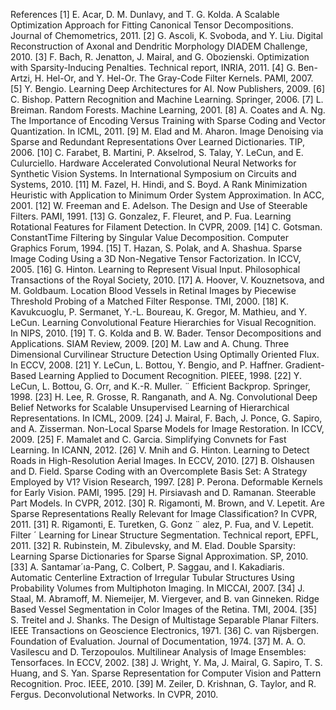 References
[1] E. Acar, D. M. Dunlavy, and T. G. Kolda. A Scalable Optimization Approach for Fitting Canonical Tensor Decompositions. Journal of Chemometrics, 2011.
[2] G. Ascoli, K. Svoboda, and Y. Liu. Digital Reconstruction of Axonal and Dendritic Morphology DIADEM Challenge, 2010.
[3] F. Bach, R. Jenatton, J. Mairal, and G. Obozienski. Optimization with Sparsity-Inducing Penalties. Technical report, INRIA, 2011.
[4] G. Ben-Artzi, H. Hel-Or, and Y. Hel-Or. The Gray-Code Filter Kernels. PAMI, 2007.
[5] Y. Bengio. Learning Deep Architectures for AI. Now Publishers, 2009.
[6] C. Bishop. Pattern Recognition and Machine Learning. Springer, 2006.
[7] L. Breiman. Random Forests. Machine Learning, 2001.
[8] A. Coates and A. Ng. The Importance of Encoding Versus Training with Sparse Coding and Vector Quantization. In ICML, 2011.
[9] M. Elad and M. Aharon. Image Denoising via Sparse and Redundant Representations Over Learned Dictionaries. TIP, 2006.
[10] C. Farabet, B. Martini, P. Akselrod, S. Talay, Y. LeCun, and E. Culurciello. Hardware Accelerated Convolutional Neural Networks for Synthetic Vision Systems. In International Symposium on Circuits and Systems, 2010.
[11] M. Fazel, H. Hindi, and S. Boyd. A Rank Minimization Heuristic with Application to Minimum Order System Approximation. In ACC, 2001.
[12] W. Freeman and E. Adelson. The Design and Use of Steerable Filters. PAMI, 1991.
[13] G. Gonzalez, F. Fleuret, and P. Fua. Learning Rotational Features for Filament Detection. In CVPR, 2009.
[14] C. Gotsman. ConstantTime Filtering by Singular Value Decomposition. Computer Graphics Forum, 1994.
[15] T. Hazan, S. Polak, and A. Shashua. Sparse Image Coding Using a 3D Non-Negative Tensor Factorization. In ICCV, 2005.
[16] G. Hinton. Learning to Represent Visual Input. Philosophical Transactions of the Royal Society, 2010.
[17] A. Hoover, V. Kouznetsova, and M. Goldbaum. Location Blood Vessels in Retinal Images by Piecewise Threshold Probing of a Matched Filter Response. TMI, 2000.
[18] K. Kavukcuoglu, P. Sermanet, Y.-L. Boureau, K. Gregor, M. Mathieu, and Y. LeCun. Learning Convolutional Feature Hierarchies for Visual Recognition. In NIPS, 2010.
[19] T. G. Kolda and B. W. Bader. Tensor Decompositions and Applications. SIAM Review, 2009.
[20] M. Law and A. Chung. Three Dimensional Curvilinear Structure Detection Using Optimally Oriented Flux. In ECCV, 2008.
[21] Y. LeCun, L. Bottou, Y. Bengio, and P. Haffner. Gradient-Based Learning Applied to Document Recognition. PIEEE, 1998.
[22] Y. LeCun, L. Bottou, G. Orr, and K.-R. Muller. ¨ Efficient Backprop. Springer, 1998.
[23] H. Lee, R. Grosse, R. Ranganath, and A. Ng. Convolutional Deep Belief Networks for Scalable Unsupervised Learning of Hierarchical Representations. In ICML, 2009.
[24] J. Mairal, F. Bach, J. Ponce, G. Sapiro, and A. Zisserman. Non-Local Sparse Models for Image Restoration. In ICCV, 2009.
[25] F. Mamalet and C. Garcia. Simplifying Convnets for Fast Learning. In ICANN, 2012.
[26] V. Mnih and G. Hinton. Learning to Detect Roads in High-Resolution Aerial Images. In ECCV, 2010.
[27] B. Olshausen and D. Field. Sparse Coding with an Overcomplete Basis Set: A Strategy Employed by V1? Vision Research, 1997.
[28] P. Perona. Deformable Kernels for Early Vision. PAMI, 1995.
[29] H. Pirsiavash and D. Ramanan. Steerable Part Models. In CVPR, 2012.
[30] R. Rigamonti, M. Brown, and V. Lepetit. Are Sparse Representations Really Relevant for Image Classification? In CVPR, 2011.
[31] R. Rigamonti, E. Turetken, G. Gonz ¨ alez, P. Fua, and V. Lepetit. Filter ´ Learning for Linear Structure Segmentation. Technical report, EPFL, 2011.
[32] R. Rubinstein, M. Zibulevsky, and M. Elad. Double Sparsity: Learning Sparse Dictionaries for Sparse Signal Approximation. SP, 2010.
[33] A. Santamar´ıa-Pang, C. Colbert, P. Saggau, and I. Kakadiaris. Automatic Centerline Extraction of Irregular Tubular Structures Using Probability Volumes from Multiphoton Imaging. In MICCAI, 2007.
[34] J. Staal, M. Abramoff, M. Niemeijer, M. Viergever, and B. van Ginneken. Ridge Based Vessel Segmentation in Color Images of the Retina. TMI, 2004.
[35] S. Treitel and J. Shanks. The Design of Multistage Separable Planar Filters. IEEE Transactions on Geoscience Electronics, 1971.
[36] C. van Rijsbergen. Foundation of Evaluation. Journal of Documentation, 1974.
[37] M. A. O. Vasilescu and D. Terzopoulos. Multilinear Analysis of Image Ensembles: Tensorfaces. In ECCV, 2002.
[38] J. Wright, Y. Ma, J. Mairal, G. Sapiro, T. S. Huang, and S. Yan. Sparse Representation for Computer Vision and Pattern Recognition. Proc. IEEE, 2010.
[39] M. Zeiler, D. Krishnan, G. Taylor, and R. Fergus. Deconvolutional Networks. In CVPR, 2010.
